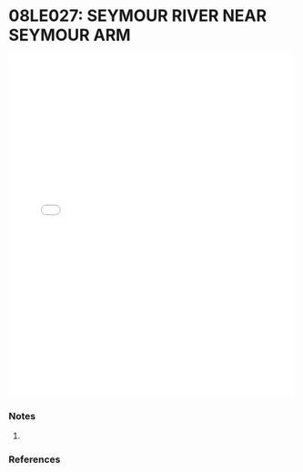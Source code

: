 # 08LE027: SEYMOUR RIVER NEAR SEYMOUR ARM

<iframe src="/_static/stations/08LE027_fdc.html" width="100%" height="600" frameborder="0"></iframe>

### Notes
1. 

### References

